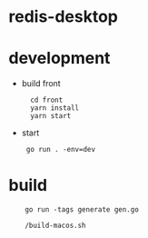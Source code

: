 # redis-desktop

# development

- build front

        cd front
        yarn install
        yarn start

- start

       go run . -env=dev

# build


        go run -tags generate gen.go
        
        /build-macos.sh